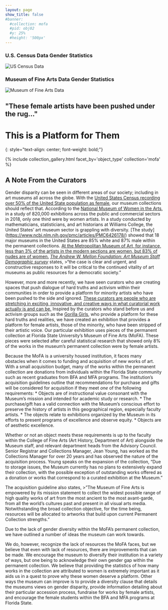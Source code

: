 ```yaml
---
layout: page
show_title: false
#banner:
  #collection: mofa
  #pid: obj02
  #y: 25%
  #height: '500px'
---
```

### U.S. Census Data Gender Statistics
![US Census Data]({{site.baseurl}}/img/census.png 'Census')

### Museum of Fine Arts Data Gender Statistics
![Museum of Fine Arts Data]({{site.baseurl}}/img/mofa_data.png 'Mofa')

## "These female artists have been pushed under the rug..."

# This is a Platform for Them
{: style="text-align: center; font-weight: bold;"}

{% include collection_gallery.html facet_by='object_type' collection='mofa' %}

## A Note From the Curators

Gender disparity can be seen in different areas of our society; including in art museums all across the globe. With the [United States Census recording over 50% of the United State population as female](https://data.census.gov/cedsci/table?q=United%20States&table=DP05&tid=ACSDP1Y2017.DP05&lastDisplayedRow=29&vintage=2017&layer=state&cid=DP05_0001E), our museum collections should reflect that. According to the [National Museum of Women in the Arts](https://www.theartnewspaper.com/news/gallery-representation-dwindles-for-more-established-female-artists-new-research-finds), in a study of 820,000 exhibitions across the public and commercial sectors in 2018, only one third were by women artists. In a study conducted by mathematicians, statisticians, and art historians at Williams College, the United States’ art museum sector is grappling with diversity. [The study] (https://www.ncbi.nlm.nih.gov/pmc/articles/PMC6426178/) showed that 18 major museums in the United States are 85% white and 87% male within the permanent collections. [At the Metropolitan Museum of Art, for instance, less than 3% of the artists in the modern sections are women, but 83% of nudes are of women.](file:///Users/Steph/Downloads/Betsch%20Cole%20Museums,%20Diversity%20and%20Social%20Value%20(1).pdf) [_The Andrew W. Mellon Foundation: Art Museum Staff Demographic survey_](file:///Users/Steph/Downloads/awmf_museum_diversity_report_aamd_7-28-15%20(1).pdf) states, >“the case is clear and urgent, and constructive responses to it will be critical to the continued vitality of art museums as public resources for a democratic society.”

However, more and more recently, we have seen curators who are creating spaces that push dialogue of hard truths and activism within their communities in order to provide a platform for minority artists who have been pushed to the side and ignored. [These curators are people who are stretching in exciting, innovative, and creative ways in what curatorial work actually is and can be.](https://www.aam-us.org/2020/01/08/curators-take-flight-four-curators-cast-a-wide-eye-on-the-shifting-landscape-for-curatorial-practice/) Inspired by the curators who stand before us and activism groups such as the [Gorilla Girls](https://www.guerrillagirls.com/), who provide a platform for these hard truths and realities, we have created an exhibition that provides a platform for female artists, those of the minority, who have been stripped of their artistic voice. Our particular exhibition uses pieces of the permanent collection at Florida State University’s Museum of Fine Arts (MoFA). These pieces were selected after careful statistical research that showed only 8% of the works in the museum’s permanent collection were by female artists.

Because the MoFA is a university housed institution, it faces many obstacles when it comes to funding and acquisition of new works of art. With a small acquisition budget, many of the works within the permanent collection are donations from individuals within the Florida State community such as recent graduates from BFA and MFA programs. The institution’s acquisition guidelines outline that recommendations for purchase and gifts will be considered for acquisition if they meet _one_ of the following requirements:
	* Objects are of instructional value consonant with the Museum’s mission and intended for academic study or research.
	* The purchase/gift has a valid connection with the Museum’s conscious effort to preserve the history of artists in this geographical region, especially faculty artists.
	* The objects relate to exhibitions organized by the Museum in its efforts to present programs of excellence and observe equity.
	* Objects are of aesthetic excellence.

Whether or not an object meets these requirements is up to the faculty within the College of Fine Arts (Art History, Department of Art) alongside the Museum staff, and relevant department heads from the Advisory Council. Senior Registrar and Collections Manager, Jean Young, has worked as the Collections Manager for over 20 years and has observed the nature of the acquisition process. Young speaks on the expansion of the collection, “Due to storage issues, the Museum currently has no plans to extensively expand their collection, with the possible exception of outstanding works offered as a donation or works that correspond to a curated exhibition at the Museum.”

The acquisition guideline also states, >”The Museum of Fine Arts is empowered by its mission statement to collect the widest possible range of high quality works of art from the most ancient to the most avant-garde, from all the world’s cultures past and present in all visual arts media. Notwithstanding the broad collection objective, for the time being, resources will be allocated to artworks that build upon current Permanent Collection strengths.”

Due to the lack of gender diversity within the MoFA’s permanent collection, we have outlined a number of ideas the museum can work towards.

We do, however, recognize the lack of resources the MoFA faces, but we believe that even with lack of resources, there are improvements that can be made. We encourage the museum to diversify their institution in a variety of ways, but one being to acknowledge their own gender gap within the permanent collection. We believe that providing the statistics of how many works in the collection are attributed to women is extremely important as it aids us in a quest to prove why these women deserve a platform. Other ways the museum can improve is to provide a diversity clause that details the museums views on gender disparity, provide information detailing about their particular accession process, fundraise for works by female artists, and encourage the female students within the BFA and MFA programs at Florida State.